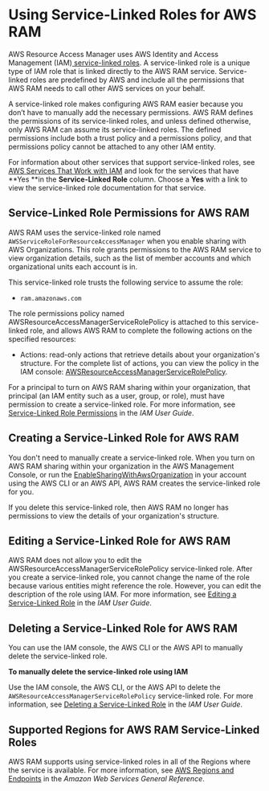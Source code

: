 # Using Service\-Linked Roles for AWS RAM<a name="security-iam-service-linked-roles"></a>

AWS Resource Access Manager uses AWS Identity and Access Management \(IAM\)[ service\-linked roles](https://docs.aws.amazon.com/IAM/latest/UserGuide/id_roles_terms-and-concepts.html#iam-term-service-linked-role)\. A service\-linked role is a unique type of IAM role that is linked directly to the AWS RAM service\. Service\-linked roles are predefined by AWS and include all the permissions that AWS RAM needs to call other AWS services on your behalf\.

A service\-linked role makes configuring AWS RAM easier because you don’t have to manually add the necessary permissions\. AWS RAM defines the permissions of its service\-linked roles, and unless defined otherwise, only AWS RAM can assume its service\-linked roles\. The defined permissions include both a trust policy and a permissions policy, and that permissions policy cannot be attached to any other IAM entity\.

For information about other services that support service\-linked roles, see [AWS Services That Work with IAM](https://docs.aws.amazon.com/IAM/latest/UserGuide/reference_aws-services-that-work-with-iam.html) and look for the services that have **Yes **in the **Service\-Linked Role** column\. Choose a **Yes** with a link to view the service\-linked role documentation for that service\.

## Service\-Linked Role Permissions for AWS RAM<a name="slr-permissions"></a>

AWS RAM uses the service\-linked role named `AWSServiceRoleForResourceAccessManager` when you enable sharing with AWS Organizations\. This role grants permissions to the AWS RAM service to view organization details, such as the list of member accounts and which organizational units each account is in\.

This service\-linked role trusts the following service to assume the role:
+ `ram.amazonaws.com`

The role permissions policy named AWSResourceAccessManagerServiceRolePolicy is attached to this service\-linked role, and allows AWS RAM to complete the following actions on the specified resources:
+ Actions: read\-only actions that retrieve details about your organization's structure\. For the complete list of actions, you can view the policy in the IAM console: [AWSResourceAccessManagerServiceRolePolicy](https://console.aws.amazon.com/iam/home#/policies/arn:aws:iam::aws:policy/aws-service-role/AWSResourceAccessManagerServiceRolePolicy$jsonEditor)\.

For a principal to turn on AWS RAM sharing within your organization, that principal \(an IAM entity such as a user, group, or role\), must have permission to create a service\-linked role\. For more information, see [Service\-Linked Role Permissions](https://docs.aws.amazon.com/IAM/latest/UserGuide/using-service-linked-roles.html#service-linked-role-permissions) in the *IAM User Guide*\.

## Creating a Service\-Linked Role for AWS RAM<a name="create-slr"></a>

You don't need to manually create a service\-linked role\. When you turn on AWS RAM sharing within your organization in the AWS Management Console, or run the [EnableSharingWithAwsOrganization](https://docs.aws.amazon.com/ram/latest/APIReference/API_EnableSharingWithAwsOrganization.html) in your account using the AWS CLI or an AWS API, AWS RAM creates the service\-linked role for you\. 

If you delete this service\-linked role, then AWS RAM no longer has permissions to view the details of your organization's structure\.

## Editing a Service\-Linked Role for AWS RAM<a name="edit-slr"></a>

AWS RAM does not allow you to edit the AWSResourceAccessManagerServiceRolePolicy service\-linked role\. After you create a service\-linked role, you cannot change the name of the role because various entities might reference the role\. However, you can edit the description of the role using IAM\. For more information, see [Editing a Service\-Linked Role](https://docs.aws.amazon.com/IAM/latest/UserGuide/using-service-linked-roles.html#edit-service-linked-role) in the *IAM User Guide*\.

## Deleting a Service\-Linked Role for AWS RAM<a name="delete-slr"></a>

You can use the IAM console, the AWS CLI or the AWS API to manually delete the service\-linked role\.

**To manually delete the service\-linked role using IAM**

Use the IAM console, the AWS CLI, or the AWS API to delete the `AWSResourceAccessManagerServiceRolePolicy` service\-linked role\. For more information, see [Deleting a Service\-Linked Role](https://docs.aws.amazon.com/IAM/latest/UserGuide/using-service-linked-roles.html#delete-service-linked-role) in the *IAM User Guide*\.

## Supported Regions for AWS RAM Service\-Linked Roles<a name="slr-regions"></a>

AWS RAM supports using service\-linked roles in all of the Regions where the service is available\. For more information, see [AWS Regions and Endpoints](https://docs.aws.amazon.com/general/latest/gr/rande.html) in the *Amazon Web Services General Reference*\.